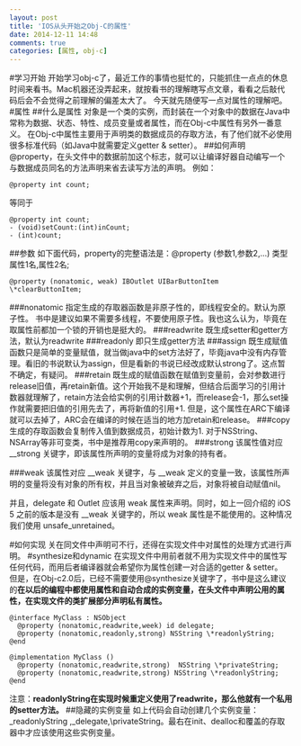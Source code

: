 ```yaml
---
layout: post
title: 'IOS从头开始之Obj-C的属性'
date: 2014-12-11 14:48
comments: true
categories: [属性, obj-c]
---
```

#学习开始
开始学习obj-c了，最近工作的事情也挺忙的，只能抓住一点点的休息时间来看书。Mac机器还没弄起来，就按看书的理解瞎写点文章，看看之后敲代码后会不会觉得之前理解的偏差太大了。
今天就先随便写一点对属性的理解吧。
#属性
##什么是属性
对象是一个类的实例，而封装在一个对象中的数据在Java中常称为数据、状态、特性、成员变量或者属性，而在Obj-c中属性有另外一番意义。
在Obj-c中属性主要用于声明类的数据成员的存取方法，有了他们就不必使用很多标准代码（如Java中就需要定义getter & setter）。
##如何声明
@property，在头文件中的数据前加这个标志，就可以让编译好器自动编写一个与数据成员同名的方法声明来省去读写方法的声明。
例如：
```objc
@property int count;
```
等同于
```objc
@property int count;
- (void)setCount:(int)inCount;
- (int)count; 
```
##参数
如下面代码，property的完整语法是：@property (参数1,参数2,...) 类型 属性1名,属性2名;
```objc
@property (nonatomic, weak) IBOutlet UIBarButtonItem \*clearButtonItem;
```
###nonatomic
指定生成的存取器函数是非原子性的，即线程安全的。默认为原子性。
书中是建议如果不需要多线程，不要使用原子性。我也这么认为，毕竟在取属性前都加一个锁的开销也是挺大的。
###readwrite
既生成setter和getter方法，默认为readwrite
###readonly
即只生成getter方法
###assign
既生成赋值函数只是简单的变量赋值，就当做java中的set方法好了，毕竟java中没有内存管理。看旧的书说默认为assign，但是看新的书说已经改成默认strong了。这点暂不确定，有疑问。
###retain
既生成的赋值函数在赋值到变量前，会对参数进行release旧值，再retain新值。这个开始我不是和理解，但结合后面学习的引用计数器就理解了，retain方法会给实例的引用计数器+1，而release会-1，那么set操作就需要把旧值的引用先去了，再将新值的引用+1.
但是，这个属性在ARC下编译就可以去掉了，ARC会在编译的时候在适当的地方加retain和release。
###copy
生成的存取函数会复制传入值到数据成员，初始计数为1.
对于NSString、NSArray等非可变类，书中是推荐用copy来声明的。
###strong
该属性值对应 __strong 关键字，即该属性所声明的变量将成为对象的持有者。

###weak
该属性对应 __weak 关键字，与 __weak 定义的变量一致，该属性所声明的变量将没有对象的所有权，并且当对象被破弃之后，对象将被自动赋值nil。

并且，delegate 和 Outlet 应该用 weak 属性来声明。同时，如上一回介绍的 iOS 5 之前的版本是没有 __weak 关键字的，所以 weak 属性是不能使用的。这种情况我们使用 unsafe_unretained。

#如何实现
关在同文件中声明可不行，还得在实现文件中对属性的处理方式进行声明。
#synthesize和dynamic
在实现文件中用前者就不用为实现文件中的属性写任何代码，而用后者编译器就会希望你为属性创建一对合适的getter & setter。
但是，在Obj-c2.0后，已经不需要使用@synthesize关键字了，书中是这么建议的**在以后的编程中都使用属性和自动合成的实例变量，在头文件中声明公用的属性，在实现文件的类扩展部分声明私有属性。**
```objc MyClass.h
@interface MyClass : NSObject
  @property (nonatomic,readwrite,week) id delegate;
  @property (nonatomic,readonly,strong) NSString \*readonlyString;
@end
```
```objc MyClass.m
@implementation MyClass ()
  @property (nonatomic,readwrite,strong)  NSString \*privateString;
  @property (nonatomic,readwrite,strong) NSString \*readonlyString;
@end
```
注意：**readonlyString在实现时候重定义使用了readwrite，那么他就有一个私用的setter方法。**
##隐藏的实例变量
如上代码会自动创建几个实例变量：\_readonlyString ,\_delegate,\privateString。最右在init、dealloc和覆盖的存取器中才应该使用这些实例变量。
